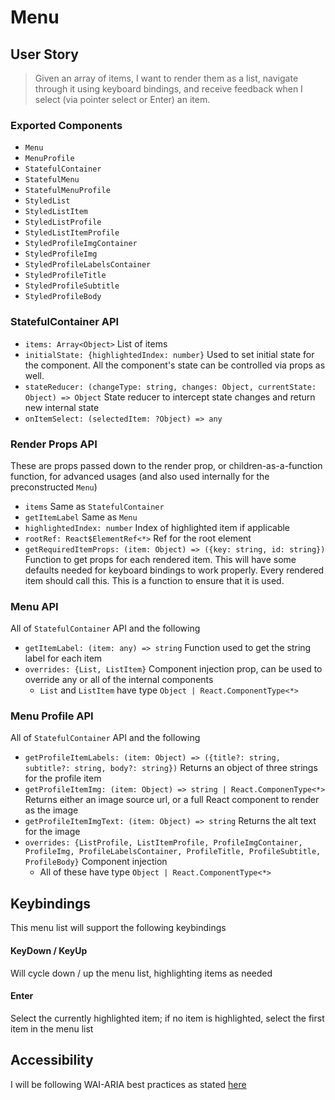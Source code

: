 # Menu

## User Story

> Given an array of items, I want to render them as a list, navigate through it using keyboard bindings, and receive feedback when I select (via pointer select or Enter) an item.

### Exported Components

* `Menu`
* `MenuProfile`
* `StatefulContainer`
* `StatefulMenu`
* `StatefulMenuProfile`
* `StyledList`
* `StyledListItem`
* `StyledListProfile`
* `StyledListItemProfile`
* `StyledProfileImgContainer`
* `StyledProfileImg`
* `StyledProfileLabelsContainer`
* `StyledProfileTitle`
* `StyledProfileSubtitle`
* `StyledProfileBody`

### StatefulContainer API

* `items: Array<Object>`
  List of items
* `initialState: {highlightedIndex: number}`
  Used to set initial state for the component. All the component's state can be controlled via props as well.
* `stateReducer: (changeType: string, changes: Object, currentState: Object) => Object`
  State reducer to intercept state changes and return new internal state
* `onItemSelect: (selectedItem: ?Object) => any`

### Render Props API

These are props passed down to the render prop, or children-as-a-function function, for advanced usages (and also used internally for the preconstructed `Menu`)

* `items`
  Same as `StatefulContainer`
* `getItemLabel`
  Same as `Menu`
* `highlightedIndex: number`
  Index of highlighted item if applicable
* `rootRef: React$ElementRef<*>`
  Ref for the root element
* `getRequiredItemProps: (item: Object) => ({key: string, id: string})`
  Function to get props for each rendered item. This will have some defaults needed for keyboard bindings to work properly. Every rendered item should call this. This is a function to ensure that it is used.

### Menu API

All of `StatefulContainer` API and the following

* `getItemLabel: (item: any) => string`
  Function used to get the string label for each item
* `overrides: {List, ListItem}`
  Component injection prop, can be used to override any or all of the internal components
  * `List` and `ListItem` have type `Object | React.ComponentType<*>`

### Menu Profile API

All of `StatefulContainer` API and the following

* `getProfileItemLabels: (item: Object) => ({title?: string, subtitle?: string, body?: string})`
  Returns an object of three strings for the profile item
* `getProfileItemImg: (item: Object) => string | React.ComponenType<*>`
  Returns either an image source url, or a full React component to render as the image
* `getProfileItemImgText: (item: Object) => string`
  Returns the alt text for the image
* `overrides: {ListProfile, ListItemProfile, ProfileImgContainer, ProfileImg, ProfileLabelsContainer, ProfileTitle, ProfileSubtitle, ProfileBody}`
  Component injection
  * All of these have type `Object | React.ComponentType<*>`

## Keybindings

This menu list will support the following keybindings

#### KeyDown / KeyUp

Will cycle down / up the menu list, highlighting items as needed

#### Enter

Select the currently highlighted item; if no item is highlighted, select the first item in the menu list

## Accessibility

I will be following WAI-ARIA best practices as stated [here](https://www.w3.org/TR/wai-aria-practices-1.1/examples/combobox/aria1.0pattern/combobox-autocomplete-both.html)
